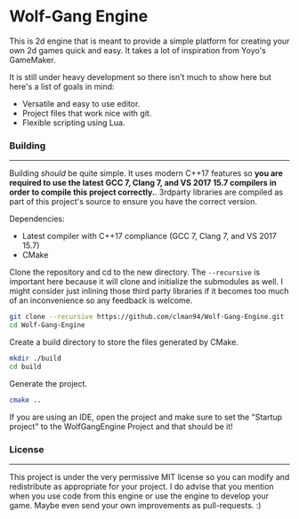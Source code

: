 # Wolf-Gang Engine

This is 2d engine that is meant to provide a simple platform for creating your own 2d games quick and easy. It takes a lot of inspiration from Yoyo's GameMaker.

It is still under heavy development so there isn't much to show here but here's a list of goals in mind:
- Versatile and easy to use editor.
- Project files that work nice with git.
- Flexible scripting using Lua.

### Building
___
Building _should_ be quite simple. It uses modern C++17 features so **you are required to use the latest GCC 7, Clang 7, and VS 2017 15.7 compilers in order to compile this project correctly.**.
3rdparty libraries are compiled as part of this project's source to ensure you have the correct version.

Dependencies:
- Latest compiler with C++17 compliance (GCC 7, Clang 7, and VS 2017 15.7)
- CMake

Clone the repository and cd to the new directory. The `--recursive` is important here because it will clone and initialize the submodules as well. I might consider just inlining those third party libraries if it becomes too much of an inconvenience so any feedback is welcome.
```bash
git clone --recursive https://github.com/clman94/Wolf-Gang-Engine.git
cd Wolf-Gang-Engine
```

Create a build directory to store the files generated by CMake.
```bash
mkdir ./build
cd build
```

Generate the project.
```bash
cmake ..
```

If you are using an IDE, open the project and make sure to set the "Startup project" to the WolfGangEngine Project and that should be it!

### License
___

This project is under the very permissive MIT license so you can modify and redistribute as appropriate for your project.
I do advise that you mention when you use code from this engine or use the engine to develop your game.
Maybe even send your own improvements as pull-requests. :)
